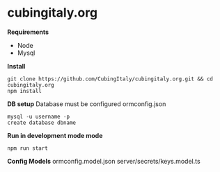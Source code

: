 # cubingitaly.org
**Requirements**

 - Node
 - Mysql

**Install**

    git clone https://github.com/CubingItaly/cubingitaly.org.git && cd cubingitaly.org
    npm install

**DB setup**
Database must be configured ormconfig.json

    mysql -u username -p
    create database dbname

**Run in development mode mode**

    npm run start

**Config Models**
ormconfig.model.json
server/secrets/keys.model.ts